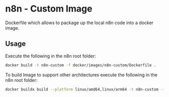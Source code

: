 # n8n - Custom Image

Dockerfile which allows to package up the local n8n code into
a docker image.

## Usage

Execute the following in the n8n root folder:

```bash
docker build -t n8n-custom -f docker/images/n8n-custom/Dockerfile .
```

To build Image to support other architectures execute the following in the n8n root folder:

```bash
docker buildx build --platform linux/amd64,linux/arm64 -t n8n-custom -f docker/images/n8n-custom/Dockerfile .
```
